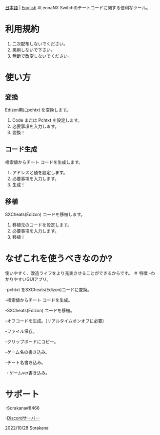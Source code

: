 [日本語](READMEjp.md) | [English](README.md)
#LeonaNX
Switchのチートコードに関する便利なツール。
# 利用規約
1. 二次配布しないでください。
2. 悪用しないで下さい。
3. 無断で改変しないでください。
# 使い方
## 変換
Edizon用にpchtxt を変換します。
1. Code または Pchtxt を設定します。
2. 必要事項を入力します。
3. 変換！
## コード生成
検索値からチート コードを生成します。
1. アドレスと値を設定します。
2. 必要事項を入力します。
3. 生成！
## 移植
SXCheats(Edizon) コードを移植します。
1. 移植元のコードを設定します。
2. 必要事項を入力します。
3. 移植！
# なぜこれを使うべきなのか?
使いやすく、改造ライフをより充実させることができるからです。
＃ 特徴
-わかりやすいGUIアプリ。

-pchtxt をSXCheats(Edizon)コードに変換。

-検索値からチート コードを生成。

-SXCheats(Edizon) コードを移植。

-オフコードを生成。(リアルタイムオンオフに必要)

-ファイル保存。

-クリップボードにコピー。

-ゲーム名の書き込み。

-チート名書き込み。

・ゲームver書き込み。
# サポート
-Sorakana#8466

-[Discordサーバー](https://discord.gg/DQB6fcD6qq)

2022/10/28 Sorakana